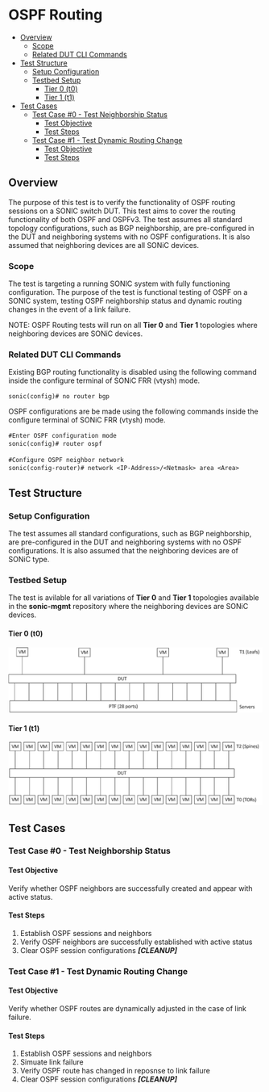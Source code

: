 # OSPF Routing


- [Overview](#overview)
    - [Scope](#scope)
    - [Related DUT CLI Commands](#related-dut-cli-commands)
- [Test Structure](#test-structure)
    - [Setup Configuration](#setup-configuration)
    - [Testbed Setup](#testbed-setup)
        - [Tier 0 (t0)](#tier-0-t0)
        - [Tier 1 (t1)](#tier-1-t1)
- [Test Cases](#test-cases)
    - [Test Case #0 \- Test Neighborship Status](#test-case-0---test-neighborship-status)
        - [Test Objective](#test-objective)
        - [Test Steps](#test-steps)
    - [Test Case #1 \- Test Dynamic Routing Change](#test-case-1---test-dynamic-routing-change)
        - [Test Objective](#test-objective-1)
        - [Test Steps](#test-steps-1)

## Overview
The purpose of this test is to verify the functionality of OSPF routing sessions on a SONIC switch DUT. This test aims to cover the routing functionality of both OSPF and OSPFv3.
The test assumes all standard topology configurations, such as BGP neighborship, are pre-configured in the DUT and neighboring systems with no OSPF configurations. It is also assumed that neighboring devices are all SONiC devices.

### Scope
The test is targeting a running SONIC system with fully functioning configuration.
The purpose of the test is functional testing of OSPF on a SONIC system, testing OSPF neighborship status and dynamic routing changes in the event of a link failure.

NOTE: OSPF Routing tests will run on all **Tier 0** and **Tier 1** topologies where neighboring devices are SONiC devices.

### Related DUT CLI Commands
Existing BGP routing functionality is disabled using the following command inside the configure terminal of SONiC FRR (vtysh) mode.

    sonic(config)# no router bgp

OSPF configurations are be made using the following commands inside the configure terminal of SONiC FRR (vtysh) mode.
    
    #Enter OSPF configuration mode
    sonic(config)# router ospf

    #Configure OSPF neighbor network
    sonic(config-router)# network <IP-Address>/<Netmask> area <Area>


## Test Structure
### Setup Configuration
The test assumes all standard configurations, such as BGP neighborship, are pre-configured in the DUT and neighboring systems with no OSPF configurations. It is also assumed that the neighboring devices are of SONiC type.

### Testbed Setup
The test is avilable for all variations of **Tier 0** and **Tier 1** topologies available in the **sonic-mgmt** repository where the neighboring devices are SONiC devices.

#### Tier 0 (t0)
![Variation t0](https://github.com/sonic-net/sonic-mgmt/blob/master/docs/testbed/img/testbed-t0.png?raw=true)

#### Tier 1 (t1)
![Variation t1](https://github.com/sonic-net/sonic-mgmt/blob/master/docs/testbed/img/testbed-t1.png?raw=true)

## Test Cases
### Test Case \#0 - Test Neighborship Status
#### Test Objective
Verify whether OSPF neighbors are successfully created and appear with active status.

#### Test Steps
1. Establish OSPF sessions and neighbors
2. Verify OSPF neighbors are successfully established with active status
5. Clear OSPF session configurations ***[CLEANUP]***

### Test Case \#1 - Test Dynamic Routing Change
#### Test Objective
Verify whether OSPF routes are dynamically adjusted in the case of link failure.

#### Test Steps
1. Establish OSPF sessions and neighbors
2. Simuate link failure
4. Verify OSPF route has changed in reposnse to link failure
5. Clear OSPF session configurations ***[CLEANUP]***
